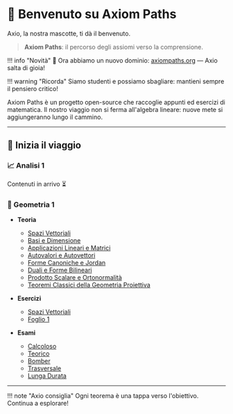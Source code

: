 # 👋 Benvenuto su Axiom Paths

Axio, la nostra mascotte, ti dà il benvenuto.

> **Axiom Paths**: il percorso degli assiomi verso la comprensione.

!!! info "Novità"
    🎉 Ora abbiamo un nuovo dominio: [axiompaths.org](https://axiompaths.org) — Axio salta di gioia!

!!! warning "Ricorda"
    Siamo studenti e possiamo sbagliare: mantieni sempre il pensiero critico!

Axiom Paths è un progetto open-source che raccoglie appunti ed esercizi di matematica.
Il nostro viaggio non si ferma all'algebra lineare: nuove mete si aggiungeranno lungo il cammino.

---

## 🚀 Inizia il viaggio

### 📈 Analisi 1

Contenuti in arrivo ⏳

### 📐 Geometria 1

- **Teoria**
  - [Spazi Vettoriali](geometria-1/teoria/spazi-vettoriali/index.md)
  - [Basi e Dimensione](geometria-1/teoria/basi-e-dimensione/index.md)
  - [Applicazioni Lineari e Matrici](geometria-1/teoria/applicazioni-lineari-e-matrici/index.md)
  - [Autovalori e Autovettori](geometria-1/teoria/autovalori-e-autovettori/index.md)
  - [Forme Canoniche e Jordan](geometria-1/teoria/forme-canoniche-e-jordan/index.md)
  - [Duali e Forme Bilineari](geometria-1/teoria/duali-e-forme-bilineari/index.md)
  - [Prodotto Scalare e Ortonormalità](geometria-1/teoria/prodotto-scalare-e-ortonormalita/index.md)
  - [Teoremi Classici della Geometria Proiettiva](geometria-1/teoria/teoremi-classici-geometria-proiettiva/index.md)

- **Esercizi**
  - [Spazi Vettoriali](geometria-1/esercizi/tematici/spazi-vettoriali.md)
  - [Foglio 1](geometria-1/esercizi/fogli/foglio-1.md)

- **Esami**
  - [Calcoloso](geometria-1/esami/calcoloso/index.md)
  - [Teorico](geometria-1/esami/teorico/index.md)
  - [Bomber](geometria-1/esami/bomber/index.md)
  - [Trasversale](geometria-1/esami/trasversale/index.md)
  - [Lunga Durata](geometria-1/esami/lunga-durata/index.md)

---

!!! note "Axio consiglia"
    Ogni teorema è una tappa verso l'obiettivo. Continua a esplorare!
